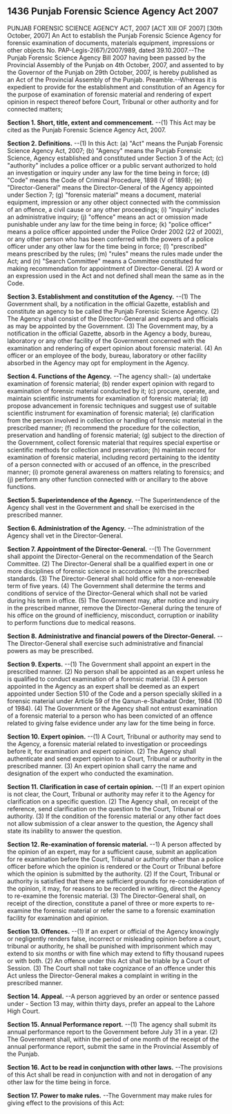 ## 1436 Punjab Forensic Science Agency Act 2007
 
PUNJAB FORENSIC SCIENCE AGENCY ACT, 2007
[ACT XIII OF 2007]
[30th October, 2007]
An Act to establish the Punjab Forensic Science Agency for forensic
examination of documents, materials equipment, impressions or other
objects
No. PAP-Legis-2(67)/2007/989, dated 39.10.2007.--The Punjab Forensic Science Agency Bill 2007 having been passed by the Provincial Assembly of the Punjab on 4th October, 2007, and assented to by the Governor of the Punjab on 29th October, 2007, is hereby published as an Act of the Provincial Assembly of the Punjab.
Preamble.--Whereas it is expedient to provide for the establishment and constitution of an Agency for the purpose of examination of forensic material and rendering of expert opinion in respect thereof before Court, Tribunal or other authority and for connected matters;


**Section 1. Short, title, extent and commencement.**
--(1) This Act may be cited as the Punjab Forensic Science Agency Act, 2007.

 

**Section 2. Definitions.**
--(1) In this Act:
   (a) "Act" means the Punjab Forensic Science Agency Act, 2007;
   (b) "Agency" means the Punjab Forensic Science, Agency established and constituted under Section 3 of the Act;
   (c) "authority" includes a police officer or a public servant authorized to hold an investigation or inquiry under any law for the time being in force;
   (d) "Code" means the Code of Criminal Procedure, 1898 (V of 1898);
   (e) "Director-General" means the Director-General of the Agency appointed under Section 7;
   (g) "forensic material" means a document, material equipment, impression or any other object connected with the commission of an offence, a civil cause or any other proceedings;
   (i) "inquiry" includes an administrative inquiry;
   (j) "offence" means an act or omission made punishable under any law for the time being in force;
   (k) "police officer" means a police officer appointed under the Police Order 2002 (22 of 2002), or any other person who has been conferred with the powers of a police officer under any other law for the time being in force;
   (l) "prescribed" means prescribed by the rules;
   (m) "rules" means the rules made under the Act; and
   (n) "Search Committee" means a Committee constituted for making recommendation for appointment of Director-General.
   (2) A word or an expression used in the Act and not defined shall mean the same as in the Code.

 

**Section 3. Establishment and constitution of the Agency.**
--(1) The Government shall, by a notification in the official Gazette, establish and constitute an agency to be called the Punjab Forensic Science Agency.
   (2) The Agency shall consist of the Director-General and experts and officials as may be appointed by the Government.
   (3) The Government may, by a notification in the official Gazette, absorb in the Agency a body, bureau, laboratory or any other facility of the Government concerned with the examination and rendering of expert opinion about forensic material.
   (4) An officer or an employee of the body, bureau, laboratory or other facility absorbed in the Agency may opt for employment in the Agency.

 

**Section 4. Functions of the Agency.**
--The agency shall:‑
   (a) undertake examination of forensic material;
   (b) render expert opinion with regard to examination of forensic material conducted by it;
   (c) procure, operate, and maintain scientific instruments for examination of forensic material;
   (d) propose advancement in forensic techniques and suggest use of suitable scientific instrument for examination of forensic material;
   (e) clarification from the person involved in collection or handling of forensic material in the prescribed manner;
   (f) recommend the procedure for the collection, preservation and handling of forensic material;
   (g) subject to the direction of the Government, collect forensic material that requires special expertise or scientific methods for collection and preservation;
   (h) maintain record for examination of forensic material, including record pertaining to the identity of a person connected with or accused of an offence, in the prescribed manner;
   (i) promote general awareness on matters relating to forensics; and
   (j) perform any other function connected with or ancillary to the above functions.

 

**Section 5. Superintendence of the Agency.**
--The Superintendence of the Agency shall vest in the Government and shall be exercised in the prescribed manner.

 

**Section 6. Administration of the Agency.**
--The administration of the Agency shall vet in the Director-General.

 

**Section 7. Appointment of the Director-General.**
--(1) The Government shall appoint the Director-General on the recommendation of the Search Committee.
   (2) The Director-General shall be a qualified expert in one or more disciplines of forensic science in accordance with the prescribed standards.
   (3) The Director-General shall hold office for a non-renewable term of five years.
   (4) The Government shall determine the terms and conditions of service of the Director-General which shall not be varied during his term in office.
   (5) The Government may, after notice and inquiry in the prescribed manner, remove the Director-General during the tenure of his office on the ground of inefficiency, misconduct, corruption or inability to perform functions due to medical reasons.

 

**Section 8. Administrative and financial powers of the Director-General.**
--The Director-General shall exercise such administrative and financial powers as may be prescribed.

 

**Section 9. Experts.**
--(1) The Government shall appoint an expert in the prescribed manner.
   (2) No person shall be appointed as an expert unless he is qualified to conduct examination of a forensic material.
   (3) A person appointed in the Agency as an expert shall be deemed as an expert appointed under Section 510 of the Code and a person specially skilled in a forensic material under Article 59 of the Qanun-e-Shahadat Order, 1984 (10 of 1984).
   (4) The Government or the Agency shall not entrust examination of a forensic material to a person who has been convicted of an offence related to giving false evidence under any law for the time being in force.

 

**Section 10. Expert opinion.**
--(1) A Court, Tribunal or authority may send to the Agency, a forensic material related to investigation or proceedings before it, for examination and expert opinion.
    (2) The Agency shall authenticate and send expert opinion to a Court, Tribunal or authority in the prescribed manner.
    (3) An expert opinion shall carry the name and designation of the expert who conducted the examination.

 

**Section 11. Clarification in case of certain opinion.**
--(1) If an expert opinion is not clear, the Court, Tribunal or authority may refer it to the Agency for clarification on a specific question.
    (2) The Agency shall, on receipt of the reference, send clarification on the question to the Court, Tribunal or authority.
    (3) If the condition of the forensic material or any other fact does not allow submission of a clear answer to the question, the Agency shall state its inability to answer the question.

 

**Section 12. Re-examination of forensic material.**
 --1) A person affected by the opinion of an expert, may for a sufficient cause, submit an application for re examination before the Court, Tribunal or authority other than a police officer before which the opinion is rendered or the Court or Tribunal before which the opinion is submitted by the authority.
    (2) If the Court, Tribunal or authority is satisfied that there are sufficient grounds for re-consideration of the opinion, it may, for reasons to be recorded in writing, direct the Agency to re-examine the forensic material.
    (3) The Director-General shall, on receipt of the direction, constitute a panel of three or more experts to re-examine the forensic material or refer the same to a forensic examination facility for examination and opinion.

 

**Section 13. Offences.**
--(1) If an expert or official of the Agency knowingly or negligently renders false, incorrect or misleading opinion before a court, tribunal or authority, he shall be punished with imprisonment which may extend to six months or with fine which may extend to fifty thousand rupees or with both.
    (2) An offence under this Act shall be triable by a Court of Session.
    (3) The Court shall not take cognizance of an offence under this Act unless the Director-General makes a complaint in writing in the prescribed manner.

 

**Section 14. Appeal.**
--A person aggrieved by an order or sentence passed under - Section 13 may, within thirty days, prefer an appeal to the Lahore High Court.

 

**Section 15. Annual Performance report.**
--(1) The agency shall submit its annual performance report to the Government before July 31 in a year.
    (2) The Government shall, within the period of one month of the receipt of the annual performance report, submit the same in the Provincial Assembly of the Punjab.

 

**Section 16. Act to be read in conjunction with other laws.**
--The provisions of this Act shall be read in conjunction with and not in derogation of any other law for the time being in force.

 

**Section 17. Power to make rules.**
--The Government may make rules for giving effect to the provisions of this Act:

